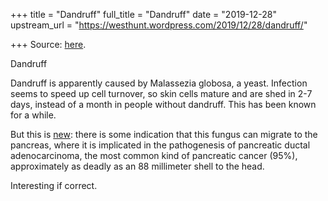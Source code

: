 +++
title = "Dandruff"
full_title = "Dandruff"
date = "2019-12-28"
upstream_url = "https://westhunt.wordpress.com/2019/12/28/dandruff/"

+++
Source: [here](https://westhunt.wordpress.com/2019/12/28/dandruff/).

Dandruff

Dandruff is apparently caused by Malassezia globosa, a yeast. Infection
seems to speed up cell turnover, so skin cells mature and are shed in
2-7 days, instead of a month in people without dandruff. This has been
known for a while.

But this is [new](https://www.nature.com/articles/s41586-019-1608-2):
there is some indication that this fungus can migrate to the pancreas,
where it is implicated in the pathogenesis of pancreatic ductal
adenocarcinoma, the most common kind of pancreatic cancer (95%),
approximately as deadly as an 88 millimeter shell to the head.

Interesting if correct.





